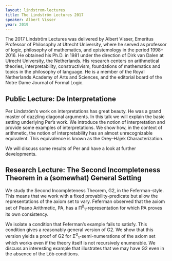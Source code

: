 ```yaml
---
layout: lindstrom-lectures
title: The Lindström Lectures 2017
speaker: Albert Visser
year: 2019
---
```

The 2017 Lindström Lectures was delivered by Albert Visser, Emeritus Professor of Philosophy at Utrecht University, where he served as professor of logic, philosophy of mathematics, and epistemology in the period 1998–2016. He obtained his Ph.D. in 1981 under the direction of Dirk van Dalen at Utrecht University, the Netherlands. His research centers on arithmetical theories, interpretability, constructivism, foundations of mathematics and topics in the philosophy of language. He is a member of the Royal Netherlands Academy of Arts and Sciences, and the editorial board of the Notre Dame Journal of Formal Logic.

## Public Lecture: De Interpretatione

Per Lindström’s work on interpretations has great beauty. He was a grand master of dazzling diagonal arguments. In this talk we will explain the basic setting underlying Per’s work. We introduce the notion of interpretation and provide some examples of interpretations. We show how, in the context of arithmetic, the notion of interpretability has an almost unrecognizable equivalent. This equivalence is known as the Orey&ndash;Hájek Characterization.

We will discuss some results of Per and have a look at further developments.

## Research Lecture: The Second Incompleteness Theorem in a (somewhat) General Setting

We study the Second Incompleteness Theorem, G2, in the Feferman-style. This means that we work with a fixed provability-predicate but allow the representations of the axiom set to vary. Feferman observed that the axiom set of Peano Arithmetic, PA, has a &Pi;<sup>0</sup><sub>1</sub>-representation for which PA proves its own consistency.

We isolate a condition that Feferman’s example fails to satisfy. This condition gives a reasonably general version of G2. We show that this version yields a proof of G2 for &Sigma;<sup>0</sup><sub>1</sub>-semi-numerations of the axiom set which works even if the theory itself is not recursively enumerable. We discuss an interesting example that illustrates that we may have G2 even in the absence of the Löb conditions.
